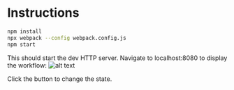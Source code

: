 # Instructions

```bash
npm install
npx webpack --config webpack.config.js
npm start
```

This should start the dev HTTP server. Navigate to localhost:8080 to display the workflow:
![alt text](https://user-images.githubusercontent.com/10783372/44245314-4297eb00-a217-11e8-8bd4-321b82da9b15.png "")

Click the button to change the state.